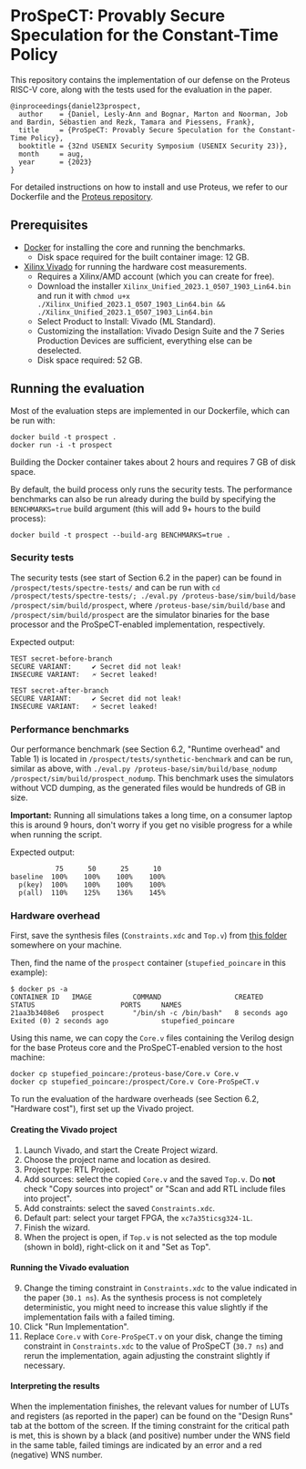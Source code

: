 # ProSpeCT: Provably Secure Speculation for the Constant-Time Policy

This repository contains the implementation of our defense on the Proteus RISC-V core, along with the tests used for the evaluation in the paper.

```
@inproceedings{daniel23prospect,
  author    = {Daniel, Lesly-Ann and Bognar, Marton and Noorman, Job and Bardin, Sébastien and Rezk, Tamara and Piessens, Frank},
  title     = {ProSpeCT: Provably Secure Speculation for the Constant-Time Policy},
  booktitle = {32nd USENIX Security Symposium (USENIX Security 23)},
  month     = aug,
  year      = {2023}
}
```

For detailed instructions on how to install and use Proteus, we refer to our Dockerfile and the [Proteus repository](https://github.com/proteus-core/proteus).

## Prerequisites

- [Docker](https://docs.docker.com/engine/install/) for installing the core and running the benchmarks.
  + Disk space required for the built container image: 12 GB.
- [Xilinx Vivado](https://www.xilinx.com/products/design-tools/vivado/vivado-ml.html) for running the hardware cost measurements.
  + Requires a Xilinx/AMD account (which you can create for free).
  + Download the installer `Xilinx_Unified_2023.1_0507_1903_Lin64.bin` and run it with `chmod u+x ./Xilinx_Unified_2023.1_0507_1903_Lin64.bin && ./Xilinx_Unified_2023.1_0507_1903_Lin64.bin`
  + Select Product to Install: Vivado (ML Standard).
  + Customizing the installation: Vivado Design Suite and the 7 Series Production Devices are sufficient, everything else can be deselected.
  + Disk space required: 52 GB.

## Running the evaluation

Most of the evaluation steps are implemented in our Dockerfile, which can be run with:

```shell
docker build -t prospect .
docker run -i -t prospect
```

Building the Docker container takes about 2 hours and requires 7 GB of disk space.

By default, the build process only runs the security tests.
The performance benchmarks can also be run already during the build by specifying the `BENCHMARKS=true` build argument (this will add 9+ hours to the build process):

```shell
docker build -t prospect --build-arg BENCHMARKS=true .
```

### Security tests

The security tests (see start of Section 6.2 in the paper) can be found in `/prospect/tests/spectre-tests/` and can be run with `cd /prospect/tests/spectre-tests/; ./eval.py /proteus-base/sim/build/base /prospect/sim/build/prospect`, where `/proteus-base/sim/build/base` and `/prospect/sim/build/prospect` are the simulator binaries for the base processor and the ProSpeCT-enabled implementation, respectively.

Expected output:

```
TEST secret-before-branch
SECURE VARIANT:  	✔ Secret did not leak!
INSECURE VARIANT:	🗲 Secret leaked!

TEST secret-after-branch
SECURE VARIANT:  	✔ Secret did not leak!
INSECURE VARIANT:	🗲 Secret leaked!
```

### Performance benchmarks

Our performance benchmark (see Section 6.2, "Runtime overhead" and Table 1) is located in `/prospect/tests/synthetic-benchmark` and can be run, similar as above, with `./eval.py /proteus-base/sim/build/base_nodump /prospect/sim/build/prospect_nodump`.
This benchmark uses the simulators without VCD dumping, as the generated files would be hundreds of GB in size.

**Important:** Running all simulations takes a long time, on a consumer laptop this is around 9 hours, don't worry if you get no visible progress for a while when running the script.

Expected output:

```
           75      50      25      10
baseline  100%    100%    100%    100%
  p(key)  100%    100%    100%    100%
  p(all)  110%    125%    136%    145%
```

### Hardware overhead

First, save the synthesis files (`Constraints.xdc` and `Top.v`) from [this folder](https://github.com/proteus-core/proteus/tree/main/synthesis) somewhere on your machine.

Then, find the name of the `prospect` container (`stupefied_poincare` in this example):

```shell
$ docker ps -a
CONTAINER ID   IMAGE          COMMAND                  CREATED          STATUS                     PORTS     NAMES
21aa3b3408e6   prospect       "/bin/sh -c /bin/bash"   8 seconds ago    Exited (0) 2 seconds ago             stupefied_poincare

```

Using this name, we can copy the `Core.v` files containing the Verilog design for the base Proteus core and the ProSpeCT-enabled version to the host machine:

```shell
docker cp stupefied_poincare:/proteus-base/Core.v Core.v
docker cp stupefied_poincare:/prospect/Core.v Core-ProSpeCT.v
```

To run the evaluation of the hardware overheads (see Section 6.2, "Hardware cost"), first set up the Vivado project.

#### Creating the Vivado project

1. Launch Vivado, and start the Create Project wizard.
2. Choose the project name and location as desired.
3. Project type: RTL Project.
4. Add sources: select the copied `Core.v` and the saved `Top.v`. Do **not** check "Copy sources into project" or "Scan and add RTL include files into project".
5. Add constraints: select the saved `Constraints.xdc`.
6. Default part: select your target FPGA, the `xc7a35ticsg324-1L`.
7. Finish the wizard.
8. When the project is open, if `Top.v` is not selected as the top module (shown in bold), right-click on it and "Set as Top".

#### Running the Vivado evaluation

9. Change the timing constraint in `Constraints.xdc` to the value indicated in the paper (`30.1 ns`). As the synthesis process is not completely deterministic, you might need to increase this value slightly if the implementation fails with a failed timing.
10. Click "Run Implementation".
11. Replace `Core.v` with `Core-ProSpeCT.v` on your disk, change the timing constraint in `Constraints.xdc` to the value of ProSpeCT (`30.7 ns`) and rerun the implementation, again adjusting the constraint slightly if necessary.

#### Interpreting the results

When the implementation finishes, the relevant values for number of LUTs and registers (as reported in the paper) can be found on the "Design Runs" tab at the bottom of the screen.
If the timing constraint for the critical path is met, this is shown by a black (and positive) number under the WNS field in the same table, failed timings are indicated by an error and a red (negative) WNS number.
